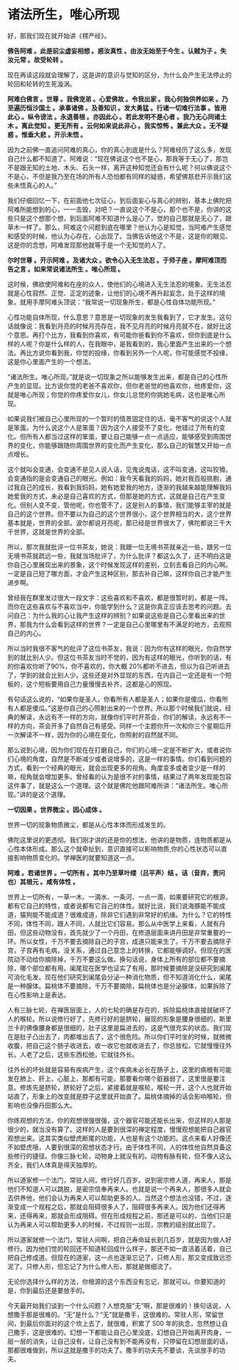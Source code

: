 # 诸法所生，唯心所现

好，那我们现在就开始讲《楞严经》。

**佛告阿难 。此是前尘虚妄相想 。惑汝真性 。由汝无始至于今生 。认贼为子 。失汝元常 。故受轮转 。**

现在再读这段就会理解了，这是讲的意识与觉知的区分，为什么会产生无法停止的轮回和轮转的生死漩涡。

**阿难白佛言 。世尊 。我佛宠弟 。心爱佛故 。令我出家 。我心何独供养如来 。乃至遍历恒沙国土 。承事诸佛 。及善知识 。发大勇猛 。行诸一切难行法事 。皆用此心 。纵令谤法 。永退善根 。亦因此心 。若此发明不是心者 。我乃无心同诸土木 。离此觉知 。更无所有 。云何如来说此非心 。我实惊怖 。兼此大众 。无不疑惑 。惟垂大悲 。开示未悟 。**

因为之前佛一直追问阿难的真心，你的真心到底是什么？阿难经历了这么多，发现自己什么都不知道了。阿难说：“现在佛说这个也不是心，那我等于无心了，那岂不是跟无知的土地、木头、石头一样，离开这种知觉还会有什么呢？何以佛说这个不是心，不但是我乃至在场的所有人恐怕都有同样的疑惑，希望佛慈悲开示我们这些未悟真心的人。”

我们仔细回忆一下，在前面他七次征心，到后面妄心与真心的辨别，基本上佛陀把阿难所能想到的心，一一击毁，对吧？一直说这个不是心，那个也不是，你讲的这些只是这个想那个想，到后面阿难不知道什么是心了，觉的自己那就是无心了，跟草木一样了。那么，阿难这个问题到底在哪里？他认为心是知觉，当阿难产生感觉和感受的时候，他认为心存在，心出现了。当佛告诉他这个不是，这是你的眼见、这是你的念想，阿难发现那他就等于是一个无知觉的人了。

**尔时世尊 。开示阿难 。及诸大众 。欲令心入无生法忍 。于师子座 。摩阿难顶而告之言 。如来常说诸法所生 。唯心所现 。**

这时候，佛欲使阿难和在座的众人，使他们的心境进入无生法忍的境象。无生法忍就是心性寂然、正觉、正定的迹象，让他们的心境不再升起妄念，处于这样的境象。就用手摩阿难头顶说：“我常说一切现象所生，都是心性自体功能所现。”

心性功能自体所现，什么意思？意思是一切现象的发生我看到了，它才发生。这句话就像说：我看到月亮的时候月亮存在，我不见月亮的时候月亮就不在，就好比这个意思。再打个比方，我看到你喜欢，有可能你爸看到你不喜欢，但你到底是什么样的人呢？你是什么样的人，在我眼中，是我看到的，我心里面产生出来的一个想法。再比方说你看到我，你觉的投缘，你看到另外一个人呢，你可能感觉不投缘，这是你心里面产生的一个想法。

“诸法所生。唯心所现。”就是说一切现象之所以能够发生出来，都是自己的心性所产生的显现。比方说你觉的老爸不喜欢你，但你老爸觉的他喜欢你，他疼爱你，这就是唯心所现；你觉的你疼爱你女儿，你女儿总觉的你挑她毛病，这也是唯心所现。

如果说我们被自己心里所现的一个暂时的情景固定住的话，毫不客气的说这个人就是笨蛋。为什么说这个人是笨蛋？因为这个人接受不了变化，他错过了所有的变化。但所有人都当过这样的笨蛋，要让自己能够一点一点适应，能够感受到周围世界的变化，你能够跟随你周围世界的变化而产生变化，那么自己的智慧又开始一点点增长。

这个就叫会变通，会变通不是见人说人话，见鬼说鬼话，这不叫变通，这叫狡猾。会变通指的是会变通自己的眼光。例如：我今天看我的妈妈，她对我百般挑剔，通过我自己的成长，我看到我妈妈，她有她爱我的地方，逐渐的我越来越能理解我妈她爱我的方式，未必是自己喜欢的方式，但那是她的方式，这就是自己在产生变化。但别人变不变，管他呢，你也管不了，这是别人的事情，我们能够主宰的就是自己的这个世界。但不要以为自己的这个世界很小，这个世界相当的大，这个世界基本就是，世界的全部。波尔都说月亮呢，那已经是世界很大了，佛陀都说三千大千世界，这就是世界的全部。

所以，那次我就批评一位书茶友，她说：我跟一位无境书茶就亲近一些，跟另一位无境书茶就疏远一些，我就当场批评了，为什么批评？都这么久了，还不明白这是你自己心里展现出来的景象，这个时候发现这样的差别，立刻去看自己的内心啊。一定是自己短了哪方面，才会产生这种区别，那去补自己嘛，这样你自己才能产生进步啊。

曾经我在群里发过很大一段文字：这些喜欢和不喜欢，都是很暂时的，都是一阵。而你在这些喜欢与不喜欢当中，你能学到什么？这是你真正应该去思考的问题。去问自己：为什么我的心让我产生这样的辨别？如果说这些是自己心里看出来的世界，那我为什么会看到这样的世界？一定是自己心里哪里有不满足的地方，去观照自己的内心。

所以当时我很不客气的批评了这位书茶友，我说：因为你有这样的眼光，你自然学到的就比别人少。但这位书茶友当时不觉的，因为有这样的眼光，你听到的话，有的你喜欢你听了90%，你不喜欢的，你大概 20%都听不进去，但以为自己听进去了，学到的就会比别人少。这些还是对外显现的东西，在内自己一定还是有一个短板的，这个短板要用自己力量慢慢去补齐，这都是心的照现。

有句话这么说的，“如果你是圣人，你看所有人都是圣人；如果你是傻瓜，你看所有人都是傻瓜。”这是你自己的心照射出来的一个世界。所以那个时候我们就说，经典的解读，永远有不一样的方向，就像你们平时开茶会，你们的解读，永远有不一样的方向，茶会开多了自然自己有感受。同样一个主题你开一次和你三个星期后开一次解读不一样，因为你的心境在变化，你照射的自然就不同。

那么说到心境，因为你们现在在打磨自己，你们的心境一定是不断扩大，或者说你们心境的角度，自然是不断减少或者说增多的，这是一样的事情。你们看到问题的方式，看到一个经典的眼光，就会出现更多的视角。角度变多或者变少是一样的嘛，视角就会增加更多。曾经看的认为是很不对的事情，结果过了两年发现能包容这件事了，就是这么一个道理。这个就是佛陀他跟阿难所讲：“诸法所生。唯心所现。”讲的是这个道理。

**一切因果 。世界微尘 。因心成体 。**

世界一切的现象物质微尘，都是从心性本体而形成发生的。

佛陀这里说的更透彻。我们刚才讲的还是你的想法，他讲的是物质，连物质都是从心性本体形成。那么这个就牵扯到，意识直接可以影响物质,你的心性状态可以直接影响物质变化的。学禅医的就要知道这一点。

**阿难 。若诸世界 。一切所有 。其中乃至草叶缕（吕平声）结 。诘（音弃，责问也）其根元 。咸有体性 。**

世界上一切所有，一草一木、一滴水、一条河、一点一滴，如果要研究它的根源，都有它自己的特性，或者说都有它自己的体性。就好比说，我们说海豚能不能成道，猫狗能不能成道？很难成道，除非它们遇到非常好的机缘。为什么？它的特性不同，体性不同，跟人不同，人就比它们容易。那么从中医学上来看，人就有丹田，但这些动物没有，首先就少了一个丹田，在修道层面来讲丹田是非常重要的一环。所以女性，千万不要去摘除自己的子宫，成道只能来生了。千万不要去摘除子宫，子宫再有毛病，没关系，通过自己意念上的转换，它都能够调好。但现在的医院动不动给你摘除掉，千万不要这么做。换句话说，身体上所有的部位都不要摘除，哪个部位都有用。阑尾现在医学也证实了有用，那时候要摘除是没研究到阑尾可消化毛发。现在他们研究到阑尾会分泌一种消化物质，但不知道消化什么，阑尾是一种腺体。扁桃体不要摘除，千万不要摘除，扁桃体也是分泌腺体，如果拆除了在心性影响上是表达。

人有三脉七轮，在禅医层面上，人的七轮的确是存在的，拆除扁桃体直接就破坏了人的喉轮。所以说修行好了，先修行好的是脐轮，展现的形象是腰身很细的，斯里兰卡的佛像腰身都是很细的，肚子这里是扁进去的，这是气很充实的状态。我们现在是肚子凸出去了，肉都堆出去了，这个很危险。所以你们平时坐的时候，就微微收腹，把自己这个肠子收进去，收一收它也就收进去了，你总放松，它就慢慢往外长。人老了之后，这些东西松弛，它就往外长。

往外长的坏处就是容易有疾病产生，这个疾病未必长在肠子上，这里的病根有可能发在肺上、肝上、心脏上，那都有可能，那要看你哪个脏器弱了，这里很是要注意。修炼先是脐轮，脐轮好了之后，紧接着就是喉轮，喉轮一开，这个人也就开始站直了，形象上的改变就是脖子这里就开始直了。扁桃体摘掉的话会影响喉轮，但影响也没像丹田那么大。

你练观想的方法，你的观想很强很强，这个器官可能还能长出来，但这样的人那是很少的，就当没有算了。这样的人是要到很深的禅定程度，慢慢观想能把自己器官观想出来。这其实类似壁虎断尾的功能，人也是有这个功能的。这点来看人好像还不如壁虎哦，人要到很深的观想状态才行。由于体性不同，人的体性他自然具备这些修行的捷径。你像三脉七轮，动物身上就没有的。动物有脉有轮，但不像人这么齐全，我们人体真是得天独厚的。

所以道家修一个法门，常驻人间，修行好几百岁。说到密宗修人道，再来人，那是他们不知道人可以跳脱，是密宗信奉再来人。也就是说一个再来人，那很多人就会去供养他，他们会认为再来人可以帮助更多的人。当然这个想法也没错，不过，逐渐变成一个规程之后，那就会阻碍很多人了，阻碍很多再来人。因为他们还得再来，还得再来，那就会形成阻碍。但在形成规程之前，那还是可以的，当他们只是认为再来人可以帮助更多人的时候，不过规则一出现，宗教的级别就出现了。

所以道家就修一个法门，常驻人间啊，把自己寿命延长到几百岁，就是因为做人好修行。因为他们觉的轮回还不知道轮回成什么样子，那还不如一直活着活着，自己把自己修成道。但现在的道家，这一点也逐渐忘记了，只修人形，那又变成致远恐泥了。只修人形，但忘记了为什么修人形，那就是做细流了。

无论你选择什么样的方法，你根源的这个东西没有忘记，那就可以。你要知道的是，你到最后还是要放手的。

今天最开始我们谈到一个什么问题？人想克服“无”啊，那是很难的！换句话说，人想撒手那是很难的。“无”是什么？“无”就是撒手，这很难的。常驻人形，常留世间，到最后你面对的这个坎上去了，就很难，积累了 500 年的执念，忽然想让自己撒手，这是很难的。幻想一下都能让自己心里没底，幻想自己开始离开肉身，一层一层的消失，让自己没有，让自己没有到不能再没有，只停留在幻想层面的话，那都很难做到，所以这就是撒手的功夫了。撒手的功夫先不要谈，先谈放手的功夫。

### 



